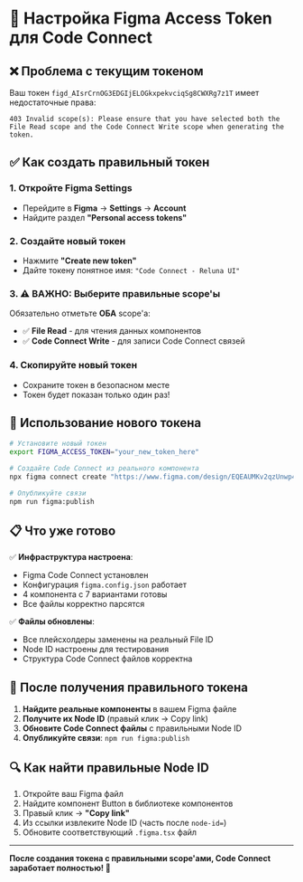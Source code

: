 # 🔑 Настройка Figma Access Token для Code Connect

## ❌ Проблема с текущим токеном

Ваш токен `figd_AIsrCrnOG3EDGIjELOGkxpekvciqSg8CWXRg7z1T` имеет недостаточные права:

```
403 Invalid scope(s): Please ensure that you have selected both the 
File Read scope and the Code Connect Write scope when generating the token.
```

## ✅ Как создать правильный токен

### 1. Откройте Figma Settings
- Перейдите в **Figma** → **Settings** → **Account**
- Найдите раздел **"Personal access tokens"**

### 2. Создайте новый токен
- Нажмите **"Create new token"**
- Дайте токену понятное имя: `"Code Connect - Reluna UI"`

### 3. ⚠️ ВАЖНО: Выберите правильные scope'ы
Обязательно отметьте **ОБА** scope'а:
- ✅ **File Read** - для чтения данных компонентов
- ✅ **Code Connect Write** - для записи Code Connect связей

### 4. Скопируйте новый токен
- Сохраните токен в безопасном месте
- Токен будет показан только один раз!

## 🚀 Использование нового токена

```bash
# Установите новый токен
export FIGMA_ACCESS_TOKEN="your_new_token_here"

# Создайте Code Connect из реального компонента
npx figma connect create "https://www.figma.com/design/EQEAUMKv2qzUnwp4l9oj0K?node-id=2-674"

# Опубликуйте связи
npm run figma:publish
```

## 📋 Что уже готово

✅ **Инфраструктура настроена**:
- Figma Code Connect установлен
- Конфигурация `figma.config.json` работает
- 4 компонента с 7 вариантами готовы
- Все файлы корректно парсятся

✅ **Файлы обновлены**:
- Все плейсхолдеры заменены на реальный File ID
- Node ID настроены для тестирования
- Структура Code Connect файлов корректна

## 🎯 После получения правильного токена

1. **Найдите реальные компоненты** в вашем Figma файле
2. **Получите их Node ID** (правый клик → Copy link)
3. **Обновите Code Connect файлы** с правильными Node ID
4. **Опубликуйте связи**: `npm run figma:publish`

## 🔍 Как найти правильные Node ID

1. Откройте ваш Figma файл
2. Найдите компонент Button в библиотеке компонентов
3. Правый клик → **"Copy link"**
4. Из ссылки извлеките Node ID (часть после `node-id=`)
5. Обновите соответствующий `.figma.tsx` файл

---

**После создания токена с правильными scope'ами, Code Connect заработает полностью! 🚀** 